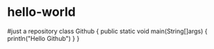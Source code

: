 # hello-world
#just a repository
class Github
{
public static void main(String[]args)
{
println("Hello Github")
}
}
